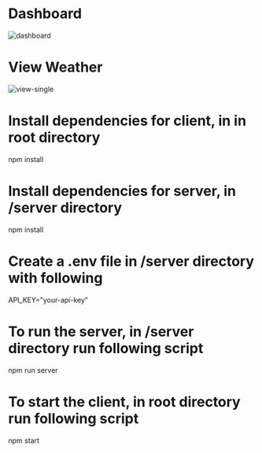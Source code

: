 # Dashboard
![dashboard](https://user-images.githubusercontent.com/120501997/233762082-19ac4337-0b82-497d-b129-6a77a79e9574.png)

# View Weather
![view-single](https://user-images.githubusercontent.com/120501997/233762106-320e5a9b-0add-44ca-ac77-d214a78b042b.png)

# Install dependencies for client, in in root directory
npm install

# Install dependencies for server, in /server directory  
npm install 

# Create a .env file in /server directory with following
API_KEY="your-api-key"

# To run the server, in /server directory run following script
npm run server

# To start the client, in root directory run following script
npm start
